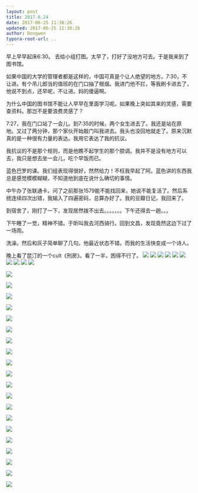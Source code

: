 ```yaml
---
layout: post
title: 2017.6.24
date: 2017-06-25 11:38:26
updated: 2017-06-25 11:38:26
author: Dongwen
typora-root-url: ..
---
```




早上早早起床6:30。
去给小组打图。太早了，打好了没地方可去。于是我来到了图书馆。

如果中国的大学的管理者都是这样的，中国可真是个让人绝望的地方。7:30，不让进。有个吊儿郎当的值班的在门口抽了根烟。我进门他不拦，等我刷卡进去了，他说不到点，还早呢，不让进。妈的傻逼啊。

为什么中国的图书馆不能让人早早在里面学习呢。如果晚上突如其来的灵感，需要查资料。那岂不是要浪费灵感了？

7:27，我在门口站了一会儿。到7:35的时候，两个女生进去了。我还是站在原地。又过了两分钟，那个家伙开始敲门叫我进去。我头也没回地就走了。原来沉默真的是一种很有力量的表达。我用它表达了我的抗议。

我抗议的不是那个规则，而是他瞧不起学生的那个腔调。我并不是没有地方可以去，我只是想去坐一会儿，吃个早饭而已。

蓝色巴罗的课。我们组表现得很好，然然给力！不枉我早起了阿。蓝色讲的东西我总是感觉模模糊糊，不知道他到底在说什么确切的事情。

中午办了张联通卡。问了之前那张1579能不能找回来，她说不能复活了。然后系统连续四次出错，我输入了四遍密码，总算办好了。我的豆瓣日记，我回来了。

到宿舍了，刚打了一下，发现居然拨不出去。。。。。。。下午还得去一趟。。。

下午睡了一觉，精神不错。于昕叫我去河西骑行。回到文昌，发现竟然这边下过了一场雨。

洗澡。然后和灰子简单聊了几句。他最近状态不错。而我的生活快变成一个诗人。

晚上看了昆汀的一个cult《刑房》。看了一半，困得不行了。           ![](/img/in-post/p43565501.jpg)
![](/img/in-post/p43565497.jpg)
![](/img/in-post/p43565504.jpg)
![](/img/in-post/p43565503.jpg)
![](/img/in-post/p43565498.jpg)
![](/img/in-post/p43565500.jpg)
![](/img/in-post/p43565495.jpg)
![](/img/in-post/p43565496.jpg)
![](/img/in-post/p43565499.jpg)
![](/img/in-post/p43565494.jpg)

![](/img/in-post/p43565494.jpg)

![](/img/in-post/p43565494.jpg)

![](/img/in-post/p43565494.jpg)

![](/img/in-post/p43565494.jpg)

![](/img/in-post/p43565494.jpg)

![](/img/in-post/p43565494.jpg)

![](/img/in-post/p43565494.jpg)

![](/img/in-post/p43565494.jpg)

![](/img/in-post/p43565494.jpg)

![](/img/in-post/p43565494.jpg)

![](/img/in-post/p43565494.jpg)

![](/img/in-post/p43565494.jpg)

![](/img/in-post/p43565494.jpg)

![](/img/in-post/p43565494.jpg)

![](/img/in-post/p43565494.jpg)

![](/img/in-post/p43565494.jpg)

![](/img/in-post/p43565494.jpg)

![](/img/in-post/p43565494.jpg)

![](/img/in-post/p43565494.jpg)

![](/img/in-post/p43565502.jpg)
